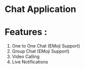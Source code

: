 # Chat Application

# Features : 
1. One to One Chat (EMoji Support)
2. Group Chat (EMoji Support)
3. Video Calling
4. Live Notifications

